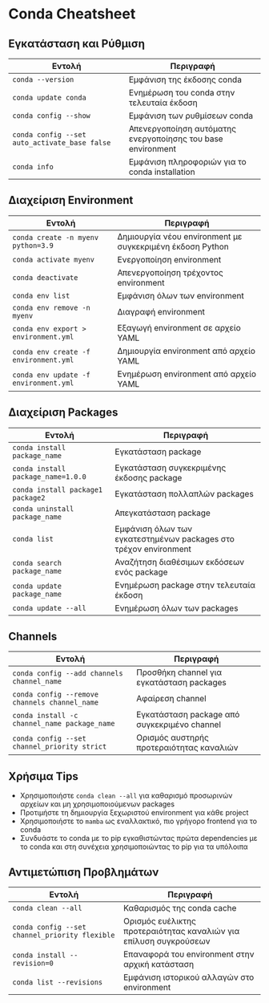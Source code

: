 # Conda Cheatsheet

## Εγκατάσταση και Ρύθμιση

| Εντολή | Περιγραφή |
|--------|-----------|
| `conda --version` | Εμφάνιση της έκδοσης conda |
| `conda update conda` | Ενημέρωση του conda στην τελευταία έκδοση |
| `conda config --show` | Εμφάνιση των ρυθμίσεων conda |
| `conda config --set auto_activate_base false` | Απενεργοποίηση αυτόματης ενεργοποίησης του base environment |
| `conda info` | Εμφάνιση πληροφοριών για το conda installation |

## Διαχείριση Environment

| Εντολή | Περιγραφή |
|--------|-----------|
| `conda create -n myenv python=3.9` | Δημιουργία νέου environment με συγκεκριμένη έκδοση Python |
| `conda activate myenv` | Ενεργοποίηση environment |
| `conda deactivate` | Απενεργοποίηση τρέχοντος environment |
| `conda env list` | Εμφάνιση όλων των environment |
| `conda env remove -n myenv` | Διαγραφή environment |
| `conda env export > environment.yml` | Εξαγωγή environment σε αρχείο YAML |
| `conda env create -f environment.yml` | Δημιουργία environment από αρχείο YAML |
| `conda env update -f environment.yml` | Ενημέρωση environment από αρχείο YAML |

## Διαχείριση Packages

| Εντολή | Περιγραφή |
|--------|-----------|
| `conda install package_name` | Εγκατάσταση package |
| `conda install package_name=1.0.0` | Εγκατάσταση συγκεκριμένης έκδοσης package |
| `conda install package1 package2` | Εγκατάσταση πολλαπλών packages |
| `conda uninstall package_name` | Απεγκατάσταση package |
| `conda list` | Εμφάνιση όλων των εγκατεστημένων packages στο τρέχον environment |
| `conda search package_name` | Αναζήτηση διαθέσιμων εκδόσεων ενός package |
| `conda update package_name` | Ενημέρωση package στην τελευταία έκδοση |
| `conda update --all` | Ενημέρωση όλων των packages |

## Channels

| Εντολή | Περιγραφή |
|--------|-----------|
| `conda config --add channels channel_name` | Προσθήκη channel για εγκατάσταση packages |
| `conda config --remove channels channel_name` | Αφαίρεση channel |
| `conda install -c channel_name package_name` | Εγκατάσταση package από συγκεκριμένο channel |
| `conda config --set channel_priority strict` | Ορισμός αυστηρής προτεραιότητας καναλιών |

## Χρήσιμα Tips

- Χρησιμοποιήστε `conda clean --all` για καθαρισμό προσωρινών αρχείων και μη χρησιμοποιούμενων packages
- Προτιμήστε τη δημιουργία ξεχωριστού environment για κάθε project
- Χρησιμοποιήστε το `mamba` ως εναλλακτικό, πιο γρήγορο frontend για το conda
- Συνδυάστε το conda με το pip εγκαθιστώντας πρώτα dependencies με το conda και στη συνέχεια χρησιμοποιώντας το pip για τα υπόλοιπα

## Αντιμετώπιση Προβλημάτων

| Εντολή | Περιγραφή |
|--------|-----------|
| `conda clean --all` | Καθαρισμός της conda cache |
| `conda config --set channel_priority flexible` | Ορισμός ευέλικτης προτεραιότητας καναλιών για επίλυση συγκρούσεων |
| `conda install --revision=0` | Επαναφορά του environment στην αρχική κατάσταση |
| `conda list --revisions` | Εμφάνιση ιστορικού αλλαγών στο environment |